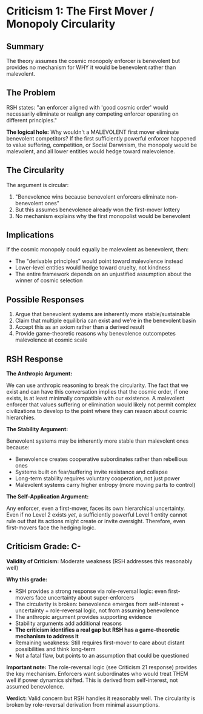 # Criticism 1: The First Mover / Monopoly Circularity

## Summary

The theory assumes the cosmic monopoly enforcer is benevolent but provides no mechanism for WHY it would be benevolent rather than malevolent.

## The Problem

RSH states: "an enforcer aligned with 'good cosmic order' would necessarily eliminate or realign any competing enforcer operating on different principles."

**The logical hole:** Why wouldn't a MALEVOLENT first mover eliminate benevolent competitors? If the first sufficiently powerful enforcer happened to value suffering, competition, or Social Darwinism, the monopoly would be malevolent, and all lower entities would hedge toward malevolence.

## The Circularity

The argument is circular:
1. "Benevolence wins because benevolent enforcers eliminate non-benevolent ones"
2. But this assumes benevolence already won the first-mover lottery
3. No mechanism explains why the first monopolist would be benevolent

## Implications

If the cosmic monopoly could equally be malevolent as benevolent, then:
- The "derivable principles" would point toward malevolence instead
- Lower-level entities would hedge toward cruelty, not kindness
- The entire framework depends on an unjustified assumption about the winner of cosmic selection

## Possible Responses

1. Argue that benevolent systems are inherently more stable/sustainable
2. Claim that multiple equilibria can exist and we're in the benevolent basin
3. Accept this as an axiom rather than a derived result
4. Provide game-theoretic reasons why benevolence outcompetes malevolence at cosmic scale

## RSH Response

**The Anthropic Argument:**

We can use anthropic reasoning to break the circularity. The fact that we exist and can have this conversation implies that the cosmic order, if one exists, is at least minimally compatible with our existence. A malevolent enforcer that values suffering or elimination would likely not permit complex civilizations to develop to the point where they can reason about cosmic hierarchies.

**The Stability Argument:**

Benevolent systems may be inherently more stable than malevolent ones because:
- Benevolence creates cooperative subordinates rather than rebellious ones
- Systems built on fear/suffering invite resistance and collapse
- Long-term stability requires voluntary cooperation, not just power
- Malevolent systems carry higher entropy (more moving parts to control)

**The Self-Application Argument:**

Any enforcer, even a first-mover, faces its own hierarchical uncertainty. Even if no Level 2 exists *yet*, a sufficiently powerful Level 1 entity cannot rule out that its actions might create or invite oversight. Therefore, even first-movers face the hedging logic.

## Criticism Grade: C-

**Validity of Criticism:** Moderate weakness (RSH addresses this reasonably well)

**Why this grade:**
- RSH provides a strong response via role-reversal logic: even first-movers face uncertainty about super-enforcers
- The circularity is broken: benevolence emerges from self-interest + uncertainty + role-reversal logic, not from assuming benevolence
- The anthropic argument provides supporting evidence
- Stability arguments add additional reasons
- **The criticism identifies a real gap but RSH has a game-theoretic mechanism to address it**
- Remaining weakness: Still requires first-mover to care about distant possibilities and think long-term
- Not a fatal flaw, but points to an assumption that could be questioned

**Important note:** The role-reversal logic (see Criticism 21 response) provides the key mechanism. Enforcers want subordinates who would treat THEM well if power dynamics shifted. This is derived from self-interest, not assumed benevolence.

**Verdict:** Valid concern but RSH handles it reasonably well. The circularity is broken by role-reversal derivation from minimal assumptions.
